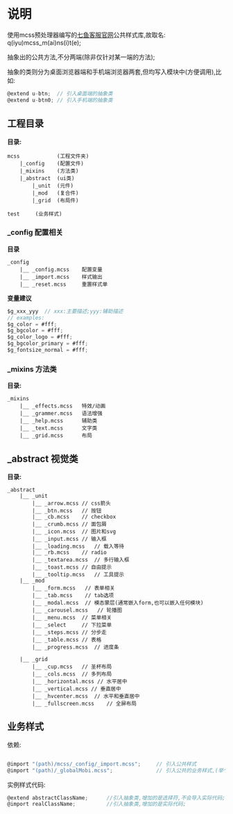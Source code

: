 # 说明
使用mcss预处理器编写的[七鱼客服官网](http://qiyukf.com)公共样式库,故取名: q(iyu)mcss_m(ai)ns(i)t(e);

抽象出的公共方法,不分两端(除非仅针对某一端的方法);

抽象的类则分为桌面浏览器端和手机端浏览器两套,但均写入模块中(方便调用),比如:
```js
@extend u-btn;  // 引入桌面端的抽象类
@extend u-btn0; // 引入手机端的抽象类
```

## 工程目录

**目录:**
```dir
mcss            (工程文件夹)
    |_config    (配置文件)
    |_mixins    (方法类)
    |_abstract  (ui类)
        |_unit  (元件)
        |_mod   (复合件)
        |_grid  (布局件)

test     (业务样式)

```

### _config 配置相关
**目录**
```dir
_config
    |__ _config.mcss    配置变量
    |__ _import.mcss    样式输出 
    |__ _reset.mcss     重置样式单
```

**变量建议**

```js
$g_xxx_yyy  // xxx:主要描述;yyy:辅助描述
// examples:
$g_color = #fff;
$g_bgcolor = #fff;
$g_color_logo = #fff;
$g_bgcolor_primary = #fff;
$g_fontsize_normal = #fff;
```


### _mixins 方法类
**目录:**
```dir
_mixins
    |__ _effects.mcss   特效/动画
    |__ _grammer.mcss   语法增强
    |__ _help.mcss      辅助类
    |__ _text.mcss      文字类
    |__ _grid.mcss      布局
```


## _abstract 视觉类
**目录:**
```dir
_abstract
    |__ _unit
        |__ _arrow.mcss // css箭头
        |__ _btn.mcss   // 按钮
        |__ _cb.mcss    // checkbox
        |__ _crumb.mcss // 面包屑
        |__ _icon.mcss  // 图片和svg
        |__ _input.mcss // 输入框
        |__ _loading.mcss   // 载入等待
        |__ _rb.mcss    // radio
        |__ _textarea.mcss  // 多行输入框
        |__ _toast.mcss // 自由提示
        |__ _tooltip.mcss   // 工具提示
    |__ _mod
        |__ _form.mcss   // 表单相关
        |__ _tab.mcss    // tab选项
        |__ _modal.mcss  // 模态蒙层(通常嵌入form,也可以嵌入任何模块)
        |__ _carousel.mcss   // 轮播图
        |__ _menu.mcss  // 菜单相关
        |__ _select     // 下拉菜单
        |__ _steps.mcss // 分步走
        |__ _table.mcss // 表格
        |__ _progress.mcss  // 进度条
        
    |__ _grid
        |__ _cup.mcss   // 圣杯布局
        |__ _cols.mcss  // 多列布局
        |__ _horizontal.mcss // 水平居中
        |__ _vertical.mcss // 垂直居中
        |__ _hvcenter.mcss  // 水平和垂直居中
        |__ _fullscreen.mcss    // 全屏布局
```



## 业务样式

依赖:
```js

@import "(path)/mcss/_config/_import.mcss";     // 引入公共样式
@import "(path)/_globalMobi.mcss";              // 引入公共的业务样式,(举个例子)

```

实例样式代码:
```js
@extend abstractClassName;      //引入抽象类,增加的是选择符,不会导入实际代码;
@import realClassName;          //引入抽象类,增加的是实际代码;
```
